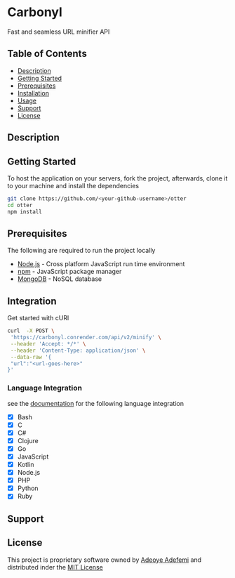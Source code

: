 # Carbonyl

Fast and seamless URL minifier API

## Table of Contents

- [Description](#description)
- [Getting Started](#getting-started)
- [Prerequisites](#prerequisites)
- [Installation](#installation)
- [Usage](#usage)
- [Support](#support)
- [License](#license)

## Description

## Getting Started

To host the application on your servers, fork the project, afterwards, clone it to your machine and install the dependencies

```sh
git clone https://github.com/<your-github-username>/otter
cd otter
npm install
```

## Prerequisites

The following are required to run the project locally

- [Node.js](https://noddejs.org) - Cross platform JavaScript run time environment
- [npm](https://npmjs.com) - JavaScript package manager
- [MongoDB](https://mongoDB.com) - NoSQL database

## Integration

Get started with cURl

```sh
curl  -X POST \
 'https://carbonyl.conrender.com/api/v2/minify' \
 --header 'Accept: */*' \
 --header 'Content-Type: application/json' \
 --data-raw '{
 "url":"<url-goes-here>"
}'
```

### Language Integration

see the [documentation](https://opeolluwa/github.io/carbonyl) for the following language integration

- [x] Bash
- [x] C
- [x] C#
- [x] Clojure
- [x] Go
- [x] JavaScript
- [x] Kotlin
- [x] Node.js
- [x] PHP
- [x] Python
- [x] Ruby

## Support

## License

This project is proprietary software owned by [Adeoye Adefemi](https://gthub.com/opeolluwa) and distributed inder the [MIT License](./LICENSE)
